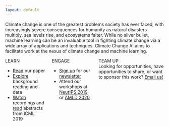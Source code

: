 ```yaml
---
layout: default
---
```


Climate change is one of the greatest problems society has ever faced, with increasingly severe consequences for humanity as natural disasters multiply, sea levels rise, and ecosystems falter. While no silver bullet, machine learning can be an invaluable tool in fighting climate change via a wide array of applications and techniques. Climate Change AI aims to facilitate work at the nexus of climate change and machine learning.

<div class='columns'>
  <div class='column'>
    <div class='panel'>
      <div class='panel-heading'>LEARN</div>
      <div class='panel-block'>
        <ul>
          <li><a href='https://arxiv.org/abs/1906.05433' target='_blank'>Read</a> our paper</li>
          <li><a href='./resources.html'>Explore</a> background reading and data</li>
          <li><a href='./ICML2019_workshop#schedule'>Watch</a> recordings and <a href='./ICML2019_workshop#research-track'>read</a> abstracts from ICML 2019</li>
        </ul>
      </div>
    </div>
  </div>
  <div class='column'>
    <div class='panel'>
      <div class='panel-heading'>ENGAGE</div>
      <div class='panel-block'>
        <ul>
          <li><a href='./mailing_list.html'>Sign up</a> for our <a href='./newsletter.html'>newsletter</a></li>
          <li>Attend our workshops at <a href='./NeurIPS2019_workshop.html'>NeurIPS 2019</a> or <a href='./AMLD2020_workshop.html'>AMLD 2020</a></li>
        </ul>
      </div>
    </div>
  </div>
  <div class='column'>
    <div class='panel'>
      <div class='panel-heading'>TEAM UP</div>
      <div class='panel-block' style='display: block'>Looking for opportunities, have opportunities to share, or want to sponsor this work? <a href='mailto:climatechangeai@gmail.com'>Email us!</a>
    </div>
  </div>
</div>
